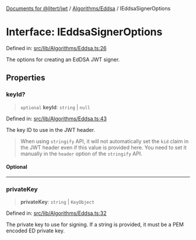 [Documents for @litert/jwt](../../../index.md) / [Algorithms/Eddsa](../index.md) / IEddsaSignerOptions

# Interface: IEddsaSignerOptions

Defined in: [src/lib/Algorithms/Eddsa.ts:26](https://github.com/litert/jwt.js/blob/master/src/lib/Algorithms/Eddsa.ts#L26)

The options for creating an EdDSA JWT signer.

## Properties

### keyId?

> `optional` **keyId**: `string` \| `null`

Defined in: [src/lib/Algorithms/Eddsa.ts:43](https://github.com/litert/jwt.js/blob/master/src/lib/Algorithms/Eddsa.ts#L43)

The key ID to use in the JWT header.

> When using `stringify` API, it will not automatically set the `kid`
> claim in the JWT header even if this value is provided here. You need
> to set it manually in the `header` option of the `stringify` API.

#### Optional

***

### privateKey

> **privateKey**: `string` \| `KeyObject`

Defined in: [src/lib/Algorithms/Eddsa.ts:32](https://github.com/litert/jwt.js/blob/master/src/lib/Algorithms/Eddsa.ts#L32)

The private key to use for signing.
If a string is provided, it must be a PEM encoded ED private key.
